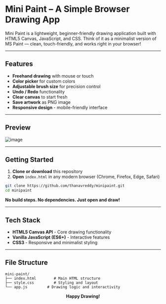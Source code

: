# Mini Paint – A Simple Browser Drawing App

Mini Paint is a lightweight, beginner-friendly drawing application built with HTML5 Canvas, JavaScript, and CSS. Think of it as a minimalist version of MS Paint — clean, touch-friendly, and works right in your browser!

---

##  Features

-  **Freehand drawing** with mouse or touch
-  **Color picker** for custom colors
-  **Adjustable brush size** for precision control
-  **Undo / Redo** functionality
-  **Clear canvas** to start fresh
-  **Save artwork** as PNG image
-  **Responsive design** - mobile-friendly interface

---

##  Preview

![image](https://github.com/user-attachments/assets/dd7bb6c8-91b9-47c5-b8b3-0c5fffa880dc)

---

##  Getting Started

1. **Clone or download** this repository
2. **Open** `index.html` in any modern browser (Chrome, Firefox, Edge, Safari)

```bash
git clone https://github.com/thanavreddy/minipaint.git
cd minipaint
```

 **No build steps. No dependencies. Just open and draw!**

---

##  Tech Stack

- **HTML5 Canvas API** - Core drawing functionality
- **Vanilla JavaScript (ES6+)** - Interactive features
- **CSS3** - Responsive and minimalist styling

---

## File Structure

```
mini-paint/
├── index.html        # Main HTML structure
├── style.css         # Styling and layout
└── app.js         # Drawing logic and interactivity
```


<div align="center">
  <strong>Happy Drawing!</strong>
  <br>
</div>
